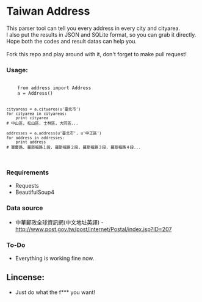 # Taiwan Address

This parser tool can tell you every address in every city and cityarea.<br />
I also put the results in JSON and SQLite format, so you can grab it directly.<br />
Hope both the codes and result datas can help you.<br /><br />
Fork this repo and play around with it, don't forget to make pull request!


### Usage: ###
<code>
    from address import Address
    a = Address()
    
    cityareas = a.cityarea(u'臺北市')
    for cityarea in cityareas:
        print cityarea
    # 中山區, 松山區, 士林區, 大同區...
    
    addresses = a.address(u'臺北市', u'中正區')
    for address in addresses:
        print address
    # 寶慶路, 羅斯福路１段, 羅斯福路２段, 羅斯福路３段, 羅斯福路４段...
</code>

### Requirements ###
* Requests
* BeautifulSoup4

### Data source ###
* 中華郵政全球資訊網(中文地址英譯) - http://www.post.gov.tw/post/internet/Postal/index.jsp?ID=207

### To-Do ###
* Everything is working fine now.

## Lincense: ###
* Just do what the f*** you want!
